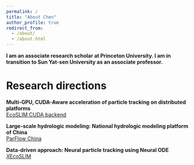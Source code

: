 ```yaml
---
permalink: /
title: "About Chen"
author_profile: true
redirect_from: 
  - /about/
  - /about.html
---
```

 
**I am an associate research scholar at Princeton University. I am in transition to Sun Yat-sen University as an associate professor.**

Research directions
======
**Multi-GPU, CUDA-Aware acceleration of particle tracking on distributed platforms**  
[EcoSLIM CUDA backend](https://github.com/aureliayang/EcoSLIM_CONUS) 

**Large-scale hydrologic modeling: National hydrologic modeling platform of China**  
[ParFlow China](https://github.com/aureliayang/EcoSLIM_CONUS) 

**Data-driven approach: Neural particle tracking using Neural ODE**  
[*X*EcoSLIM](https://github.com/aureliayang/XEcoSLIM)
